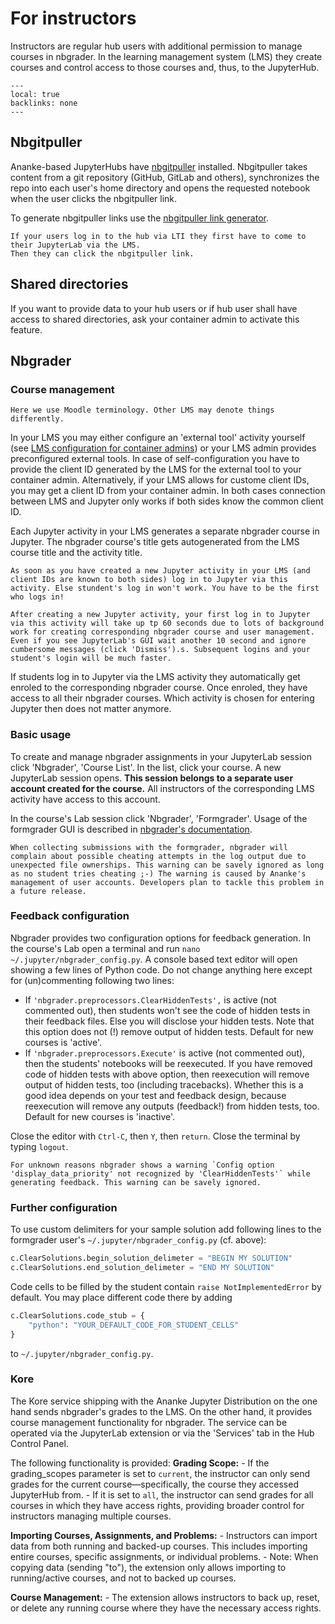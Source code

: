 # For instructors

Instructors are regular hub users with additional permission to manage courses in nbgrader.
In the learning management system (LMS) they create courses and control access to those courses and, thus, to the JupyterHub.

```{contents}
---
local: true
backlinks: none
---
```

## Nbgitpuller

Ananke-based JupyterHubs have [nbgitpuller](https://github.com/jupyterhub/nbgitpuller) installed.
Nbgitpuller takes content from a git repository (GitHub, GitLab and others), synchronizes the repo into each user's home directory and opens the requested notebook when the user clicks the nbgitpuller link.

To generate nbgitpuller links use the [nbgitpuller link generator](https://nbgitpuller.readthedocs.io/en/latest/link.html).

```{important}
If your users log in to the hub via LTI they first have to come to their JupyterLab via the LMS.
Then they can click the nbgitpuller link.
```

## Shared directories

If you want to provide data to your hub users or if hub user shall have access to shared directories, ask your container admin to activate this feature.

## Nbgrader

### Course management

```{note}
Here we use Moodle terminology. Other LMS may denote things differently.
```

In your LMS you may either configure an 'external tool' activity yourself (see [LMS configuration for container admins](#lti-lms)) or your LMS admin provides preconfigured external tools. In case of self-configuration you have to provide the client ID generated by the LMS for the external tool to your container admin. Alternatively, if your LMS allows for custome client IDs, you may get a client ID from your container admin. In both cases connection between LMS and Jupyter only works if both sides know the common client ID.

Each Jupyter activity in your LMS generates a separate nbgrader course in Jupyter. The nbgrader course's title gets autogenerated from the LMS course title and the activity title.

```{important}
As soon as you have created a new Jupyter activity in your LMS (and client IDs are known to both sides) log in to Jupyter via this activity. Else stundent's log in won't work. You have to be the first who logs in!
```

```{note}
After creating a new Jupyter activity, your first log in to Jupyter via this activity will take up tp 60 seconds due to lots of background work for creating corresponding nbgrader course and user management. Even if you see JupyterLab's GUI wait another 10 second and ignore cumbersome messages (click 'Dismiss').s. Subsequent logins and your student's login will be much faster.
```

If students log in to Jupyter via the LMS activity they automatically get enroled to the corresponding nbgrader course. Once enroled, they have access to all their nbgrader courses. Which activity is chosen for entering Jupyter then does not matter anymore.

### Basic usage

To create and manage nbgrader assignments in your JupyterLab session click 'Nbgrader', 'Course List'.
In the list, click your course.
A new JupyterLab session opens.
**This session belongs to a separate user account created for the course.** All instructors of the corresponding LMS activity have access to this account.

In the course's Lab session click 'Nbgrader', 'Formgrader'.
Usage of the formgrader GUI is described in [nbgrader's documentation](https://nbgrader.readthedocs.io/en/stable/user_guide/creating_and_grading_assignments.html).

```{note}
When collecting submissions with the formgrader, nbgrader will complain about possible cheating attempts in the log output due to unexpected file ownerships. This warning can be savely ignored as long as no student tries cheating ;-) The warning is caused by Ananke's management of user accounts. Developers plan to tackle this problem in a future release.
```

### Feedback configuration

Nbgrader provides two configuration options for feedback generation. In the course's Lab open a terminal and run `nano ~/.jupyter/nbgrader_config.py`. A console based text editor will open showing a few lines of Python code. Do not change anything here except for (un)commenting following two lines:
* If `'nbgrader.preprocessors.ClearHiddenTests',` is active (not commented out), then students won't see the code of hidden tests in their feedback files. Else you will disclose your hidden tests. Note that this option does not (!) remove output of hidden tests. Default for new courses is 'active'.
* If `'nbgrader.preprocessors.Execute'` is active (not commented out), then the students' notebooks will be reexecuted. If you have removed code of hidden tests with above option, then reexecution will remove output of hidden tests, too (including tracebacks). Whether this is a good idea depends on your test and feedback design, because reexecution will remove any outputs (feedback!) from hidden tests, too. Default for new courses is 'inactive'.

Close the editor with `Ctrl-C`, then `Y`, then `return`. Close the terminal by typing `logout`.

```{note}
For unknown reasons nbgrader shows a warning `Config option 'display_data_priority' not recognized by 'ClearHiddenTests'` while generating feedback. This warning can be savely ignored.
```

### Further configuration

To use custom delimiters for your sample solution add following lines to the formgrader user's `~/.jupyter/nbgrader_config.py` (cf. above):
```python
c.ClearSolutions.begin_solution_delimeter = "BEGIN MY SOLUTION"
c.ClearSolutions.end_solution_delimeter = "END MY SOLUTION"
```

Code cells to be filled by the student contain `raise NotImplementedError` by default. You may place different code there by adding
```python
c.ClearSolutions.code_stub = {
    "python": "YOUR_DEFAULT_CODE_FOR_STUDENT_CELLS"
}
```
to `~/.jupyter/nbgrader_config.py`.

### Kore

The Kore service shipping with the Ananke Jupyter Distribution on the one hand sends nbgrader's grades to the LMS.
On the other hand, it provides course management functionality for nbgrader.
The service can be operated via the JupyterLab extension or via the 'Services' tab in the Hub Control Panel.

The following functionality is provided:
**Grading Scope:**
    - If the grading_scopes parameter is set to `current`, the instructor can only send grades for the current course—specifically, the course they accessed JupyterHub from.
    - If it is set to `all`, the instructor can send grades for all courses in which they have access rights, providing broader control for instructors managing multiple courses.

**Importing Courses, Assignments, and Problems:**
    - Instructors can import data from both running and backed-up courses. This includes importing entire courses, specific assignments, or individual problems.
    - Note: When copying data (sending "to"), the extension only allows importing to running/active courses, and not to backed up courses.

**Course Management:**
    - The extension allows instructors to back up, reset, or delete any running course where they have the necessary access rights.
